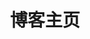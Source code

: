 ---
home: true
layout: BlogHome
icon: home
title: 博客主页
heroImage: /avator_img.jpg
heroText: 博客之路
heroFullScreen: true
tagline: 千里之行，始于足下。
projects:
#  - icon: https://vuejs.press/images/hero.png
#    name: VuePress
#    desc: 基于 Vue 的静态文档构建器
#    link: https://vuejs.press/zh/

  - icon: https://theme-hope-assets.vuejs.press/logo.svg
    name: VuePress Theme Hope
    desc: 一个功能强大的 VuePress 主题✨
    link: https://theme-hope.vuejs.press/zh/

  - icon: https://mister-hope.com/logo.svg
    name: Mr.Hope 主页
    desc: VuePress Theme Hope 作者，内含学习资源
    link: https://mister-hope.com/

  - icon: https://v2.cn.vuejs.org/images/logo.svg
    name: Vue2
    desc: Vue2 官方文档
    link: https://v2.cn.vuejs.org/v2/guide/

  - icon: https://element.eleme.cn/favicon.ico
    name: Element-ui
    desc: Element-ui 官方文档
    link: https://element.eleme.cn/#/zh-CN

  - icon: /CSDN图标.png
    name: CSDN
    desc: 程序员交流平台
    link: https://www.csdn.net/

  - icon: https://lf-web-assets.juejin.cn/obj/juejin-web/xitu_juejin_web/e08da34488b114bd4c665ba2fa520a31.svg
    name: 稀土掘金
    desc: 程序员交流平台
    link: https://juejin.cn/

  - icon: https://pic.leetcode-cn.com/056dd17dd0506591d04525f015765ab749e9f9f19dcaf6e0dcae5d77057d2392-15@3x.png
    name: 力扣
    desc: 程序员刷题平台
    link: https://leetcode.cn/

  - icon: https://th.bing.com/th/id/OIP.Sh3E1j7AcWHL5nkAfT0CUwHaEK?rs=1&pid=ImgDetMain
    name: MDN
    desc: 很不错的前端学习平台
    link: https://developer.mozilla.org/zh-CN/docs/Learn

    
footer: 不积跬步，无以至千里。
---